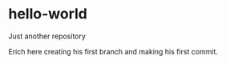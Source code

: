 # hello-world
Just another repository

Erich here creating his first branch and making his first commit.
